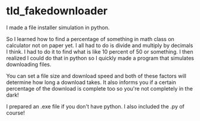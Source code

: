 # tld_fakedownloader
I made a file installer simulation in python.

So I learned how to find a percentage of something in math class on calculator not on paper yet. I all had to do is divide and multiply by decimals I think. I had to do it to find what is like 10 percent of 50 or something. I then realized I could do that in python so I quickly made a program that simulates downloading files.

You can set a file size and download speed and both of these factors will determine how long a download takes. It also informs you if a certain percentage of the download is complete too so you're not completely in the dark!

I prepared an .exe file if you don't have python. I also included the .py of course!

